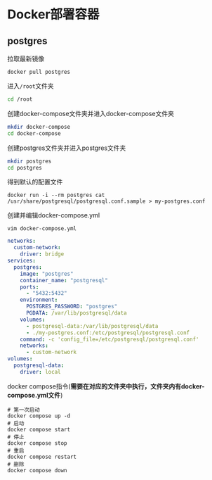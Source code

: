 # Docker部署容器

## postgres

拉取最新镜像

```
docker pull postgres
```

进入`/root`文件夹

```sh
cd /root
```

创建docker-compose文件夹并进入docker-compose文件夹

```sh
mkdir docker-compose
cd docker-compose
```

创建postgres文件夹并进入postgres文件夹

```sh
mkdir postgres
cd postgres
```

得到默认的配置文件

```
docker run -i --rm postgres cat /usr/share/postgresql/postgresql.conf.sample > my-postgres.conf
```

创建并编辑docker-compose.yml

```
vim docker-compose.yml
```

```yaml
networks:
  custom-network:
    driver: bridge
services:
  postgres:
    image: "postgres"
    container_name: "postgresql"
    ports:
      - "5432:5432"
    environment:
      POSTGRES_PASSWORD: "postgres"
      PGDATA: /var/lib/postgresql/data
    volumes:
      - postgresql-data:/var/lib/postgresql/data
      - ./my-postgres.conf:/etc/postgresql/postgresql.conf
    command: -c 'config_file=/etc/postgresql/postgresql.conf'
    networks:
      - custom-network
volumes:
  postgresql-data:
    driver: local
```

docker compose指令(**需要在对应的文件夹中执行，文件夹内有docker-compose.yml文件**)

```
# 第一次启动
docker compose up -d
# 启动
docker compose start
# 停止
docker compose stop
# 重启
docker compose restart
# 删除
docker compose down
```
